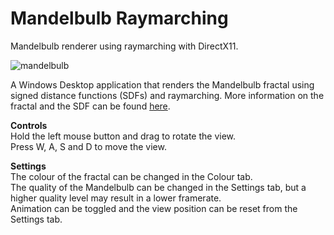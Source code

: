# Mandelbulb Raymarching
Mandelbulb renderer using raymarching with DirectX11.

![mandelbulb](https://github.com/ParallaxError/MandelbulbRaymarching/blob/main/images/mandelbulb.png?raw=true)

A Windows Desktop application that renders the Mandelbulb fractal using signed distance functions (SDFs) and raymarching. 
More information on the fractal and the SDF can be found [here](https://iquilezles.org/articles/mandelbulb/).

**Controls**  
Hold the left mouse button and drag to rotate the view.  
Press W, A, S and D to move the view.  

**Settings**  
The colour of the fractal can be changed in the Colour tab.  
The quality of the Mandelbulb can be changed in the Settings tab, but a higher quality level may result in a lower framerate.  
Animation can be toggled and the view position can be reset from the Settings tab.  
